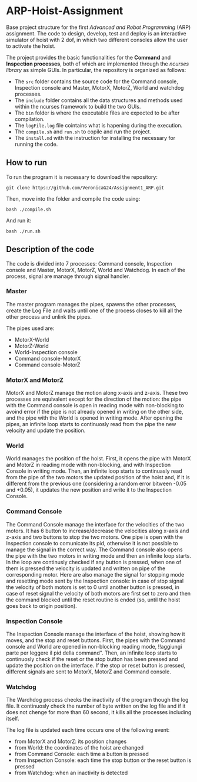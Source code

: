 # ARP-Hoist-Assignment
Base project structure for the first *Advanced and Robot Programming* (ARP) assignment.
The code to design, develop, test and deploy is an interactive simulator of hoist with 2 dof, in which two different consoles allow the user to activate the hoist.

The project provides the basic functionalities for the **Command** and **Inspection processes**, both of which are implemented through the *ncurses library* as simple GUIs. In particular, the repository is organized as follows:
- The `src` folder contains the source code for the Command console, Inspection console and Master, MotorX, MotorZ, World and watchdog processes.
- The `include` folder contains all the data structures and methods used within the ncurses framework to build the two GUIs. 
- The `bin` folder is where the executable files are expected to be after compilation.
- The `logFile.log` file cointains what is hapening during the execution.
- The `compile.sh` and `run.sh` to copile and run the project.
- The `install.md` with the instruction for installing the necessary for running the code.

## How to run
To run the program it is necessary to download the repository:
```console
git clone https://github.com/VeronicaG24/Assignment1_ARP.git
```
Then, move into the folder and compile the code using:
```console
bash ./compile.sh
```
And run it:
```console
bash ./run.sh
```

## Description of the code
The code is divided into 7 processes: Command console, Inspection console and Master, MotorX, MotorZ, World and Watchdog. In each of the process, signal are manage through signal handler.

### Master
The master program manages the pipes, spawns the other processes, create the Log File and waits until one of the process closes to kill all the other process and unlink the pipes.

The pipes used are:
- MotorX-World
- MotorZ-World
- World-Inspection console
- Command console-MotorX
- Command console-MotorZ

### MotorX and MotorZ
MotorX and MotorZ manage the motion along x-axis and z-axis. These two processes are equivalent except for the direction of the motion: the pipe with the Command console is open in reading mode with non-blocking to avoind error if the pipe is not already opened in writing on the other side, and the pipe with the World is opened in writing mode.
After opening the pipes, an infinite loop starts to continuosly read from the pipe the new velocity and update the position.

### World
World manages the position of the hoist. First, it opens the pipe with MotorX and MotorZ in reading mode with non-blocking, and with Inspection Console in writing mode. Then, an infinite loop starts to continuasly read from the pipe of the two motors the updated position of the hoist and, if it is different from the previous one (considering a random error bitween -0.05 and +0.05), it updates the new position and write it to the Inspection Console.

### Command Console
The Command Console manage the interface for the velocities of the two motors. It has 6 button to increase/decrease the velocities along x-axis and z-axis and two buttons to stop the two motors. 
One pipe is open with the Inspection console to comunicate its pid, otherwise it is not possible to manage the signal in the correct way.
The Command console also opens the pipe with the two motors in writing mode and then an infinite loop starts. In the loop are continusly checked if any button is pressed, when one of them is pressed the velocity is updated and written on pipe of the corresponding motor. Here are also manage the signal for stopping mode and resetting mode sent by the Inspection console: in case of stop signal the velocity of both motors is set to 0 until another button is pressed, in case of reset signal the velocity of both motors are first set to zero and then the command blocked until the reset routine is ended (so, until the hoist goes back to origin position).

### Inspection Console
The Inspection Console manage the interface of the hoist, showing how it moves, and the stop and reset buttons. First, the pipes with the Command console and World are opened in non-blocking reading mode, !!aggiungi parte per leggere il pid della command". Then, an infinite loop starts to continuosly check if the reset or the stop button has been pressed and update the position on the interface.
If the stop or reset button is pressed, different signals are sent to MotorX, MotorZ and Command console.

### Watchdog 
The Warchdog process checks the inactivity of the program though the log file. It continuosly check the number of byte written on the log file and if it does not chenge for more than 60 second, it kills all the processes including itself.

The log file is updated each time occurs one of the following event:
- from MotorX and MotorZ: its position changes
- from World: the coordinates of the hoist are changed
- from Command Console: each time a button is pressed
- from Inspection Console: each time the stop button or the reset button is pressed
- from Watchdog: when an inactivity is detected


